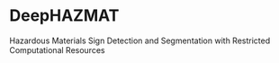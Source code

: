 # DeepHAZMAT
Hazardous Materials Sign Detection and Segmentation with Restricted Computational Resources
